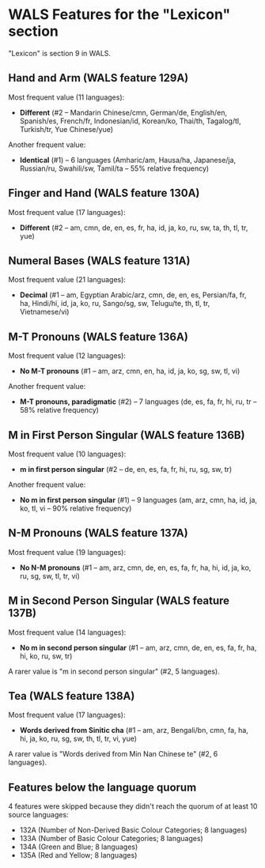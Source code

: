 # WALS Features for the "Lexicon" section

"Lexicon" is section 9 in WALS.

## Hand and Arm (WALS feature 129A)

Most frequent value (11 languages):

* **Different** (#2 – Mandarin Chinese/cmn, German/de, English/en, Spanish/es, French/fr, Indonesian/id, Korean/ko, Thai/th, Tagalog/tl, Turkish/tr, Yue Chinese/yue)

Another frequent value:

* **Identical** (#1) – 6 languages (Amharic/am, Hausa/ha, Japanese/ja, Russian/ru, Swahili/sw, Tamil/ta – 55% relative frequency)

## Finger and Hand (WALS feature 130A)

Most frequent value (17 languages):

* **Different** (#2 – am, cmn, de, en, es, fr, ha, id, ja, ko, ru, sw, ta, th, tl, tr, yue)

## Numeral Bases (WALS feature 131A)

Most frequent value (21 languages):

* **Decimal** (#1 – am, Egyptian Arabic/arz, cmn, de, en, es, Persian/fa, fr, ha, Hindi/hi, id, ja, ko, ru, Sango/sg, sw, Telugu/te, th, tl, tr, Vietnamese/vi)

## M-T Pronouns (WALS feature 136A)

Most frequent value (12 languages):

* **No M-T pronouns** (#1 – am, arz, cmn, en, ha, id, ja, ko, sg, sw, tl, vi)

Another frequent value:

* **M-T pronouns, paradigmatic** (#2) – 7 languages (de, es, fa, fr, hi, ru, tr – 58% relative frequency)

## M in First Person Singular (WALS feature 136B)

Most frequent value (10 languages):

* **m in first person singular** (#2 – de, en, es, fa, fr, hi, ru, sg, sw, tr)

Another frequent value:

* **No m in first person singular** (#1) – 9 languages (am, arz, cmn, ha, id, ja, ko, tl, vi – 90% relative frequency)

## N-M Pronouns (WALS feature 137A)

Most frequent value (19 languages):

* **No N-M pronouns** (#1 – am, arz, cmn, de, en, es, fa, fr, ha, hi, id, ja, ko, ru, sg, sw, tl, tr, vi)

## M in Second Person Singular (WALS feature 137B)

Most frequent value (14 languages):

* **No m in second person singular** (#1 – am, arz, cmn, de, en, es, fa, fr, ha, hi, ko, ru, sw, tr)

A rarer value is "m in second person singular" (#2, 5 languages).

## Tea (WALS feature 138A)

Most frequent value (17 languages):

* **Words derived from Sinitic cha** (#1 – am, arz, Bengali/bn, cmn, fa, ha, hi, ja, ko, ru, sg, sw, th, tl, tr, vi, yue)

A rarer value is "Words derived from Min Nan Chinese te" (#2, 6 languages).

## Features below the language quorum

4 features were skipped because they didn't reach the quorum of at least 10 source languages:

* 132A (Number of Non-Derived Basic Colour Categories; 8 languages)
* 133A (Number of Basic Colour Categories; 8 languages)
* 134A (Green and Blue; 8 languages)
* 135A (Red and Yellow; 8 languages)
